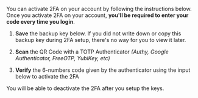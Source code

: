 You can activate 2FA on your account by following the instructions below. Once
you activate 2FA on your account, **you'll be required to enter your code every
time you login**.

1. **Save** the backup key below. If you did not write down or copy this backup
   key during 2FA setup, there's no way for you to view it later.

2. **Scan** the QR Code with a TOTP Authenticator _(Authy, Google
   Authenticator, FreeOTP, YubiKey, etc)_

3. **Verify** the 6-numbers code given by the authenticator using the input
   below to activate the 2FA

You will be able to deactivate the 2FA after you setup the keys.
